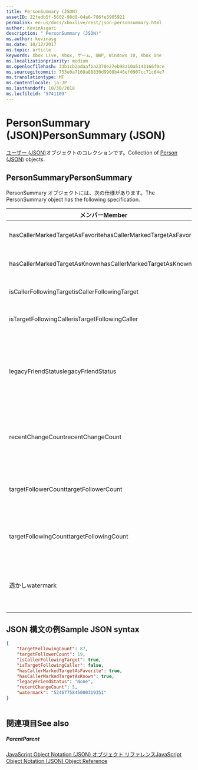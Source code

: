 ```yaml
---
title: PersonSummary (JSON)
assetID: 22fedb5f-5602-98d8-04a6-786fe3905921
permalink: en-us/docs/xboxlive/rest/json-personsummary.html
author: KevinAsgari
description: " PersonSummary (JSON)"
ms.author: kevinasg
ms.date: 10/12/2017
ms.topic: article
keywords: Xbox Live, Xbox, ゲーム, UWP, Windows 10, Xbox One
ms.localizationpriority: medium
ms.openlocfilehash: 33b1cb2adaafba2370e27eb98a10a5143166f0ce
ms.sourcegitcommit: 753e0a7160a88830d9908b446ef0907cc71c64e7
ms.translationtype: MT
ms.contentlocale: ja-JP
ms.lasthandoff: 10/30/2018
ms.locfileid: "5741109"
---
```

# <a name="personsummary-json"></a><span data-ttu-id="b7159-104">PersonSummary (JSON)</span><span class="sxs-lookup"><span data-stu-id="b7159-104">PersonSummary (JSON)</span></span>
<span data-ttu-id="b7159-105">[ユーザー (JSON)](json-person.md)オブジェクトのコレクションです。</span><span class="sxs-lookup"><span data-stu-id="b7159-105">Collection of [Person (JSON)](json-person.md) objects.</span></span> 
<a id="ID4ER"></a>

 
## <a name="personsummary"></a><span data-ttu-id="b7159-106">PersonSummary</span><span class="sxs-lookup"><span data-stu-id="b7159-106">PersonSummary</span></span>
 
<span data-ttu-id="b7159-107">PersonSummary オブジェクトには、次の仕様があります。</span><span class="sxs-lookup"><span data-stu-id="b7159-107">The PersonSummary object has the following specification.</span></span>
 
| <span data-ttu-id="b7159-108">メンバー</span><span class="sxs-lookup"><span data-stu-id="b7159-108">Member</span></span>| <span data-ttu-id="b7159-109">種類</span><span class="sxs-lookup"><span data-stu-id="b7159-109">Type</span></span>| <span data-ttu-id="b7159-110">説明</span><span class="sxs-lookup"><span data-stu-id="b7159-110">Description</span></span>| 
| --- | --- | --- | 
| <span data-ttu-id="b7159-111">hasCallerMarkedTargetAsFavorite</span><span class="sxs-lookup"><span data-stu-id="b7159-111">hasCallerMarkedTargetAsFavorite</span></span>| <span data-ttu-id="b7159-112">ブール値</span><span class="sxs-lookup"><span data-stu-id="b7159-112">Boolean value</span></span>| <span data-ttu-id="b7159-113">かどうか、呼び出し元は、お気に入りとしてターゲットをマークします。</span><span class="sxs-lookup"><span data-stu-id="b7159-113">Whether the caller has marked the target as a favorite.</span></span> <span data-ttu-id="b7159-114">値の例: true</span><span class="sxs-lookup"><span data-stu-id="b7159-114">Example values: true</span></span>| 
| <span data-ttu-id="b7159-115">hasCallerMarkedTargetAsKnown</span><span class="sxs-lookup"><span data-stu-id="b7159-115">hasCallerMarkedTargetAsKnown</span></span>| <span data-ttu-id="b7159-116">ブール値</span><span class="sxs-lookup"><span data-stu-id="b7159-116">Boolean value</span></span>| <span data-ttu-id="b7159-117">かどうか、呼び出し元がターゲット済みとしてマーク呼ばれます。</span><span class="sxs-lookup"><span data-stu-id="b7159-117">Whether the caller has marked the target as known.</span></span> <span data-ttu-id="b7159-118">値の例: true</span><span class="sxs-lookup"><span data-stu-id="b7159-118">Example values: true</span></span>| 
| <span data-ttu-id="b7159-119">isCallerFollowingTarget</span><span class="sxs-lookup"><span data-stu-id="b7159-119">isCallerFollowingTarget</span></span>| <span data-ttu-id="b7159-120">ブール値</span><span class="sxs-lookup"><span data-stu-id="b7159-120">Boolean value</span></span>| <span data-ttu-id="b7159-121">かどうか、呼び出し元が、ターゲットをフォローします。</span><span class="sxs-lookup"><span data-stu-id="b7159-121">Whether the caller is following the target.</span></span> <span data-ttu-id="b7159-122">値の例: true</span><span class="sxs-lookup"><span data-stu-id="b7159-122">Example values: true</span></span>| 
| <span data-ttu-id="b7159-123">isTargetFollowingCaller</span><span class="sxs-lookup"><span data-stu-id="b7159-123">isTargetFollowingCaller</span></span>| <span data-ttu-id="b7159-124">ブール値</span><span class="sxs-lookup"><span data-stu-id="b7159-124">Boolean value</span></span>| <span data-ttu-id="b7159-125">かどうか、ターゲットでは、呼び出し元がフォローします。</span><span class="sxs-lookup"><span data-stu-id="b7159-125">Whether the target is following the caller.</span></span> <span data-ttu-id="b7159-126">値の例: true</span><span class="sxs-lookup"><span data-stu-id="b7159-126">Example values: true</span></span>| 
| <span data-ttu-id="b7159-127">legacyFriendStatus</span><span class="sxs-lookup"><span data-stu-id="b7159-127">legacyFriendStatus</span></span>| <span data-ttu-id="b7159-128">string</span><span class="sxs-lookup"><span data-stu-id="b7159-128">string</span></span>| <span data-ttu-id="b7159-129">従来のフレンドのように、呼び出し元のターゲット状態です。</span><span class="sxs-lookup"><span data-stu-id="b7159-129">Legacy friend status of the target as seen by the caller.</span></span> <span data-ttu-id="b7159-130">"None"、"MutuallyAccepted"、"OutgoingRequest"または"IncomingRequest"をすることができます。</span><span class="sxs-lookup"><span data-stu-id="b7159-130">Can be "None", "MutuallyAccepted", "OutgoingRequest", or "IncomingRequest".</span></span> <span data-ttu-id="b7159-131">値の例:"MutuallyAccepted"</span><span class="sxs-lookup"><span data-stu-id="b7159-131">Example values: "MutuallyAccepted"</span></span>| 
| <span data-ttu-id="b7159-132">recentChangeCount</span><span class="sxs-lookup"><span data-stu-id="b7159-132">recentChangeCount</span></span>| <span data-ttu-id="b7159-133">32 ビットの符号なし整数</span><span class="sxs-lookup"><span data-stu-id="b7159-133">32-bit unsigned integer</span></span>| <span data-ttu-id="b7159-134">省略可能。</span><span class="sxs-lookup"><span data-stu-id="b7159-134">Optional.</span></span> <span data-ttu-id="b7159-135">ターゲットのソーシャル グラフの最新の変更の数です。</span><span class="sxs-lookup"><span data-stu-id="b7159-135">Number of recent changes in the target's social graph.</span></span> <span data-ttu-id="b7159-136">この値は、ユーザーが、独自の概要を表示するときにのみ存在します。</span><span class="sxs-lookup"><span data-stu-id="b7159-136">This value will only exist when a user is viewing their own summary.</span></span> <span data-ttu-id="b7159-137">値の例: 5</span><span class="sxs-lookup"><span data-stu-id="b7159-137">Example values: 5</span></span>| 
| <span data-ttu-id="b7159-138">targetFollowerCount</span><span class="sxs-lookup"><span data-stu-id="b7159-138">targetFollowerCount</span></span>| <span data-ttu-id="b7159-139">> 32 ビットの符号なし整数</span><span class="sxs-lookup"><span data-stu-id="b7159-139">>32-bit unsigned integer</span></span>| <span data-ttu-id="b7159-140">次のターゲットはユーザーの数です。</span><span class="sxs-lookup"><span data-stu-id="b7159-140">Number of People that are following the target.</span></span> <span data-ttu-id="b7159-141">値の例: 1308</span><span class="sxs-lookup"><span data-stu-id="b7159-141">Example values: 1308</span></span>| 
| <span data-ttu-id="b7159-142">targetFollowingCount</span><span class="sxs-lookup"><span data-stu-id="b7159-142">targetFollowingCount</span></span>| <span data-ttu-id="b7159-143">32 ビットの符号なし整数</span><span class="sxs-lookup"><span data-stu-id="b7159-143">32-bit unsigned integer</span></span>| <span data-ttu-id="b7159-144">ターゲットは、次のユーザーの数です。</span><span class="sxs-lookup"><span data-stu-id="b7159-144">Number of People that the target is following.</span></span> <span data-ttu-id="b7159-145">値の例: 112</span><span class="sxs-lookup"><span data-stu-id="b7159-145">Example values: 112</span></span>| 
| <span data-ttu-id="b7159-146">透かし</span><span class="sxs-lookup"><span data-stu-id="b7159-146">watermark</span></span>| <span data-ttu-id="b7159-147">string</span><span class="sxs-lookup"><span data-stu-id="b7159-147">string</span></span>| <span data-ttu-id="b7159-148">省略可能。</span><span class="sxs-lookup"><span data-stu-id="b7159-148">Optional.</span></span> <span data-ttu-id="b7159-149">ターゲットの最新の変更透かしします。</span><span class="sxs-lookup"><span data-stu-id="b7159-149">Recent change watermark for the target.</span></span> <span data-ttu-id="b7159-150">この値は、ユーザーが、独自の概要を表示するときにのみ存在します。</span><span class="sxs-lookup"><span data-stu-id="b7159-150">This value will only exist when a user is viewing their own summary.</span></span> <span data-ttu-id="b7159-151">値の例: 5</span><span class="sxs-lookup"><span data-stu-id="b7159-151">Example values: 5</span></span>| 
  
<a id="ID4E4D"></a>

 
## <a name="sample-json-syntax"></a><span data-ttu-id="b7159-152">JSON 構文の例</span><span class="sxs-lookup"><span data-stu-id="b7159-152">Sample JSON syntax</span></span>
 

```json
{
    "targetFollowingCount": 87,
    "targetFollowerCount": 19,
    "isCallerFollowingTarget": true,
    "isTargetFollowingCaller": false,
    "hasCallerMarkedTargetAsFavorite": true,
    "hasCallerMarkedTargetAsKnown": true,
    "legacyFriendStatus": "None",
    "recentChangeCount": 5,
    "watermark": "5246775845000319351"
}
    
```

  
<a id="ID4EGE"></a>

 
## <a name="see-also"></a><span data-ttu-id="b7159-153">関連項目</span><span class="sxs-lookup"><span data-stu-id="b7159-153">See also</span></span>
 
<a id="ID4EIE"></a>

 
##### <a name="parent"></a><span data-ttu-id="b7159-154">Parent</span><span class="sxs-lookup"><span data-stu-id="b7159-154">Parent</span></span> 

[<span data-ttu-id="b7159-155">JavaScript Object Notation (JSON) オブジェクト リファレンス</span><span class="sxs-lookup"><span data-stu-id="b7159-155">JavaScript Object Notation (JSON) Object Reference</span></span>](atoc-xboxlivews-reference-json.md)

   